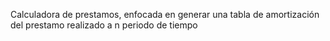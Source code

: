 Calculadora de prestamos, enfocada en generar una tabla de amortización del prestamo realizado a n periodo de tiempo 